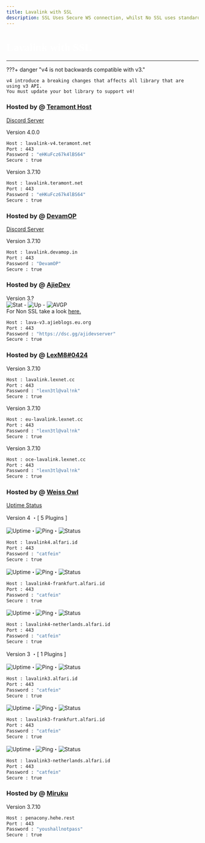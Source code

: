 ```yaml
---
title: Lavalink with SSL
description: SSL Uses Secure WS connection, whilst No SSL uses standard WS. if you want to use the SSL lavalink you need to make sure your bot uses that protocol.
---
```


<h1 style="font-family:Nunito Sans;font-size: 2.0em;font-weight: bold;color: white;">Lavalink with SSL</h1>

<!-- inject image ad -->
<div data-ea-style="stickybox" class="dark horizontal" data-ea-publisher="darrennathanaelcom" data-ea-type="image"></div>

---

???+ danger "v4 is not backwards compatible with v3."

    v4 introduce a breaking changes that affects all library that are using v3 API.
    You must update your bot library to support v4!

### Hosted by @ [Teramont Host](https://www.teramont.net/)
[Discord Server](https://www.teramont.net/discord)

Version 4.0.0
```bash
Host : lavalink-v4.teramont.net
Port : 443
Password : "eHKuFcz67k4lBS64"
Secure : true    
```

Version 3.7.10
```bash
Host : lavalink.teramont.net
Port : 443
Password : "eHKuFcz67k4lBS64"
Secure : true    
```

### Hosted by @ [DevamOP](https://bit.ly/m/devam)
[Discord Server](https://dsc.gg./devam)

Version 3.7.10
```bash
Host : lavalink.devamop.in
Port : 443
Password : "DevamOP"
Secure : true    
```

### Hosted by @ [AjieDev](https://github.com/AjieDev)
Version 3.? <br />
![Stat](https://uptime-is.darrennathanael.com/api/badge/36/status) - ![Up](https://uptime-is.darrennathanael.com/api/badge/36/uptime/12?labelSuffix=+hour) - ![AVGP](https://uptime-is.darrennathanael.com/api/badge/36/ping/12?labelSuffix=+hour) <br />
For Non SSL take a look [here.](https://lavalink.darrennathanael.com/NoSSL/lavalink-without-ssl/#hosted-by-ajiedev)
```bash
Host : lava-v3.ajieblogs.eu.org
Port : 443
Password : "https://dsc.gg/ajidevserver"
Secure : true   
```

### Hosted by @ [LexM8#0424](https://freelavalink.lexnet.cc)
Version 3.7.10
```bash
Host : lavalink.lexnet.cc
Port : 443
Password : "lexn3tl@val!nk"
Secure : true
```

Version 3.7.10
```bash
Host : eu-lavalink.lexnet.cc
Port : 443
Password : "lexn3tl@val!nk"
Secure : true
```

Version 3.7.10
```bash
Host : oce-lavalink.lexnet.cc
Port : 443
Password : "lexn3tl@val!nk"
Secure : true
```


### Hosted by @ [Weiss Owl](https://discord.alfari.id)
[Uptime Status](https://kuma.alfari.id)

Version 4 ・[ 5 Plugins ]

![Uptime](https://status.alfari.id/api/badge/4/uptime)・![Ping](https://status.alfari.id/api/badge/4/ping)・![Status](https://status.alfari.id/api/badge/4/status)
```bash
Host : lavalink4.alfari.id
Port : 443
Password : "catfein"
Secure : true
```
![Uptime](https://status.alfari.id/api/badge/35/uptime)・![Ping](https://status.alfari.id/api/badge/35/ping)・![Status](https://status.alfari.id/api/badge/35/status)
```bash
Host : lavalink4-frankfurt.alfari.id
Port : 443
Password : "catfein"
Secure : true
```
![Uptime](https://status.alfari.id/api/badge/32/uptime)・![Ping](https://status.alfari.id/api/badge/32/ping)・![Status](https://status.alfari.id/api/badge/32/status)
```bash
Host : lavalink4-netherlands.alfari.id
Port : 443
Password : "catfein"
Secure : true
```

Version 3 ・[ 1 Plugins ]

![Uptime](https://status.alfari.id/api/badge/5/uptime)・![Ping](https://status.alfari.id/api/badge/5/ping)・![Status](https://status.alfari.id/api/badge/5/status)
```bash
Host : lavalink3.alfari.id
Port : 443
Password : "catfein"
Secure : true
```
![Uptime](https://status.alfari.id/api/badge/34/uptime)・![Ping](https://status.alfari.id/api/badge/34/ping)・![Status](https://status.alfari.id/api/badge/34/status)
```bash
Host : lavalink3-frankfurt.alfari.id
Port : 443
Password : "catfein"
Secure : true
```
![Uptime](https://status.alfari.id/api/badge/30/uptime)・![Ping](https://status.alfari.id/api/badge/30/ping)・![Status](https://status.alfari.id/api/badge/30/status)
```bash
Host : lavalink3-netherlands.alfari.id
Port : 443
Password : "catfein"
Secure : true
```


### Hosted by @ [Miruku](https://github.com/sprucecellodev125/)
Version 3.7.10
```bash
Host : penacony.hehe.rest
Port : 443
Password : "youshallnotpass"
Secure : true
```
